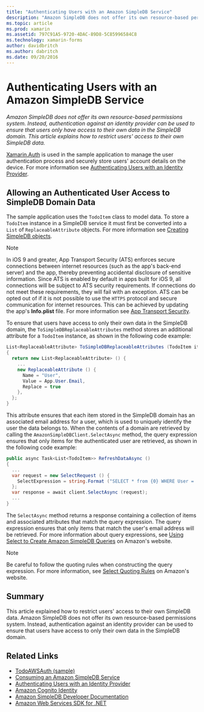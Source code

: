 ```yaml
---
title: "Authenticating Users with an Amazon SimpleDB Service"
description: "Amazon SimpleDB does not offer its own resource-based permissions system. Instead, authentication against an identity provider can be used to ensure that users only have access to their own data in the SimpleDB domain. This article explains how to restrict users' access to their own SimpleDB data."
ms.topic: article
ms.prod: xamarin
ms.assetid: 797C91A5-9720-4DAC-89D8-5C85996584C8
ms.technology: xamarin-forms
author: davidbritch
ms.author: dabritch
ms.date: 09/20/2016
---
```


# Authenticating Users with an Amazon SimpleDB Service

_Amazon SimpleDB does not offer its own resource-based permissions system. Instead, authentication against an identity provider can be used to ensure that users only have access to their own data in the SimpleDB domain. This article explains how to restrict users' access to their own SimpleDB data._

[Xamarin.Auth](https://github.com/xamarin/Xamarin.Auth) is used in the sample application to manage the user authentication process and securely store users' account details on the device. For more information see [Authenticating Users with an Identity Provider](~/xamarin-forms/data-cloud/authentication/oauth.md).

## Allowing an Authenticated User Access to SimpleDB Domain Data

The sample application uses the `TodoItem` class to model data. To store a `TodoItem` instance in a SimpleDB service it must first be converted into a `List` of `ReplaceableAttribute` objects. For more information see [Creating SimpleDB objects](~/xamarin-forms/data-cloud/consuming/aws.md).

> [!NOTE]
> In iOS 9 and greater, App Transport Security (ATS) enforces secure connections between internet resources (such as the app's back-end server) and the app, thereby preventing accidental disclosure of sensitive information. Since ATS is enabled by default in apps built for iOS 9, all connections will be subject to ATS security requirements. If connections do not meet these requirements, they will fail with an exception.
> ATS can be opted out of if it is not possible to use the `HTTPS` protocol and secure communication for internet resources. This can be achieved by updating the app's **Info.plist** file. For more information see [App Transport Security](~/ios/app-fundamentals/ats.md).

To ensure that users have access to only their own data in the SimpleDB domain, the `ToSimpleDBReplaceableAttributes` method stores an additional attribute for a `TodoItem` instance, as shown in the following code example:

```csharp
List<ReplaceableAttribute> ToSimpleDBReplaceableAttributes (TodoItem item)
{
  return new List<ReplaceableAttribute> () {
    ...
    new ReplaceableAttribute () {
      Name = "User",
      Value = App.User.Email,
      Replace = true
    },
  };
}
```

This attribute ensures that each item stored in the SimpleDB domain has an associated email address for a user, which is used to uniquely identify the user the data belongs to. When the contents of a domain are retrieved by calling the `AmazonSimpleDBClient.SelectAsync` method, the query expression ensures that only items for the authenticated user are retrieved, as shown in the following code example:

```csharp
public async Task<List<TodoItem>> RefreshDataAsync ()
{
  ...
  var request = new SelectRequest () {
    SelectExpression = string.Format ("SELECT * from {0} WHERE User = '{1}'", tableName, App.User.Email)
  };
  var response = await client.SelectAsync (request);
  ...
}
```

The `SelectAsync` method returns a response containing a collection of items and associated attributes that match the query expression. The query expression ensures that only items that match the user's email address will be retrieved. For more information about query expressions, see [Using Select to Create Amazon SimpleDB Queries](http://docs.aws.amazon.com/AmazonSimpleDB/latest/DeveloperGuide/UsingSelect.html) on Amazon's website.

> [!NOTE]
> Be careful to follow the quoting rules when constructing the query expression. For more information, see [Select Quoting Rules](http://docs.aws.amazon.com/AmazonSimpleDB/latest/DeveloperGuide/QuotingRulesSelect.html) on Amazon's website.

## Summary

This article explained how to restrict users' access to their own SimpleDB data. Amazon SimpleDB does not offer its own resource-based permissions system. Instead, authentication against an identity provider can be used to ensure that users have access to only their own data in the SimpleDB domain.


## Related Links

- [TodoAWSAuth (sample)](https://developer.xamarin.com/samples/xamarin-forms/WebServices/TodoAWSAuth/)
- [Consuming an Amazon SimpleDB Service](~/xamarin-forms/data-cloud/consuming/aws.md)
- [Authenticating Users with an Identity Provider](~/xamarin-forms/data-cloud/authentication/oauth.md)
- [Amazon Cognito Identity](http://docs.aws.amazon.com/cognito/devguide/identity/)
- [Amazon SimpleDB Developer Documentation](http://docs.aws.amazon.com/AmazonSimpleDB/latest/DeveloperGuide/Welcome.html)
- [Amazon Web Services SDK for .NET](https://www.nuget.org/packages?q=Tags%3A%22aws-sdk-v3%22)

